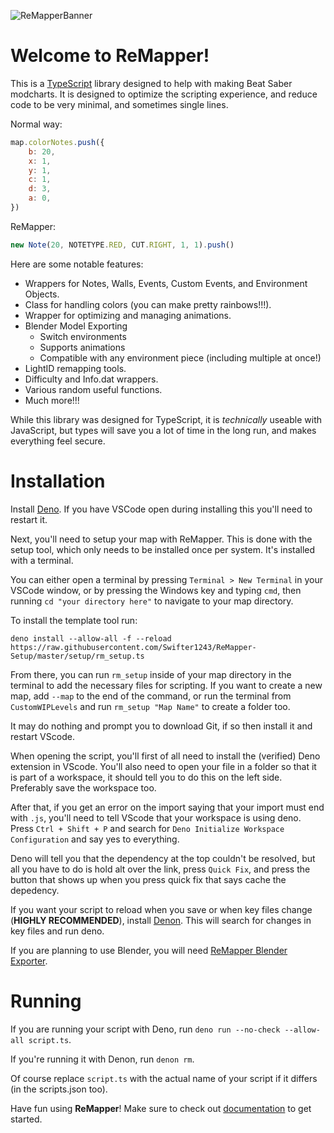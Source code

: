 ![ReMapperBanner](https://user-images.githubusercontent.com/86539501/184691427-0e8853fc-878a-4c0b-b976-970f7dac8818.png)

# Welcome to ReMapper!

This is a [TypeScript](https://www.typescriptlang.org/) library designed to help
with making Beat Saber modcharts. It is designed to optimize the scripting
experience, and reduce code to be very minimal, and sometimes single lines.

Normal way:

```js
map.colorNotes.push({
    b: 20,
    x: 1,
    y: 1,
    c: 1,
    d: 3,
    a: 0,
})
```

ReMapper:

```js
new Note(20, NOTETYPE.RED, CUT.RIGHT, 1, 1).push()
```

Here are some notable features:

- Wrappers for Notes, Walls, Events, Custom Events, and Environment Objects.
- Class for handling colors (you can make pretty rainbows!!!).
- Wrapper for optimizing and managing animations.
- Blender Model Exporting
  - Switch environments
  - Supports animations
  - Compatible with any environment piece (including multiple at once!)
- LightID remapping tools.
- Difficulty and Info.dat wrappers.
- Various random useful functions.
- Much more!!!

While this library was designed for TypeScript, it is _technically_ useable with
JavaScript, but types will save you a lot of time in the long run, and makes
everything feel secure.

# Installation

Install [Deno](https://deno.land/). If you have VSCode open during installing
this you'll need to restart it.

Next, you'll need to setup your map with ReMapper. This is done with the setup
tool, which only needs to be installed once per system. It's installed with a
terminal.

You can either open a terminal by pressing `Terminal > New Terminal` in your
VSCode window, or by pressing the Windows key and typing `cmd`, then running
`cd "your directory here"` to navigate to your map directory.

To install the template tool run:

```
deno install --allow-all -f --reload https://raw.githubusercontent.com/Swifter1243/ReMapper-Setup/master/setup/rm_setup.ts
```

From there, you can run `rm_setup` inside of your map directory in the terminal
to add the necessary files for scripting. If you want to create a new map, add
`--map` to the end of the command, or run the terminal from `CustomWIPLevels`
and run `rm_setup "Map Name"` to create a folder too.

It may do nothing and prompt you to download Git, if so then install it and
restart VScode.

When opening the script, you'll first of all need to install the (verified) Deno
extension in VScode. You'll also need to open your file in a folder so that it
is part of a workspace, it should tell you to do this on the left side.
Preferably save the workspace too.

After that, if you get an error on the import saying that your import must end
with `.js`, you'll need to tell VScode that your workspace is using deno. Press
`Ctrl + Shift + P` and search for `Deno Initialize Workspace Configuration` and
say yes to everything.

Deno will tell you that the dependency at the top couldn't be resolved, but all
you have to do is hold alt over the link, press `Quick Fix`, and press the
button that shows up when you press quick fix that says cache the depedency.

If you want your script to reload when you save or when key files change
(**HIGHLY RECOMMENDED**), install
[Denon](https://github.com/denosaurs/denon#denoland). This will search for
changes in key files and run deno.

If you are planning to use Blender, you will need
[ReMapper Blender Exporter](https://github.com/Swifter1243/ReMapper-Blender-Exporter).

# Running

If you are running your script with Deno, run
`deno run --no-check --allow-all script.ts`.

If you're running it with Denon, run `denon rm`.

Of course replace `script.ts` with the actual name of your script if it differs
(in the scripts.json too).

Have fun using **ReMapper**! Make sure to check out
[documentation](https://github.com/Swifter1243/ReMapper/blob/master/DOCS.md) to
get started.
